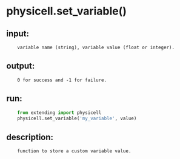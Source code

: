 # physicell.set_variable()

## input:
```
    variable name (string), variable value (float or integer).

```

## output:
```
    0 for success and -1 for failure.

```

## run:
```python
    from extending import physicell
    physicell.set_variable('my_variable', value)

```

## description:
```
    function to store a custom variable value.
```